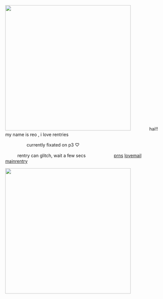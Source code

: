 <img src="https://i.imgur.com/BHy6Vjd.png&=80" width="400">
ㅤ
ㅤㅤㅤhai!! my name is reo , i love rentries

ㅤㅤㅤㅤㅤ currently fixated on p3 ♡

ㅤㅤㅤrentry can glitch, wait a few secsㅤㅤㅤㅤㅤㅤㅤ[prns](https://pronouns.cc/@kureomi) [lovemail](https://rentry.co/lovemailreo) [mainrentry](https://rentry.co/cinnamonp)

<img src="https://i.imgur.com/qBiejRY.png&=80" width="400">
ㅤ
